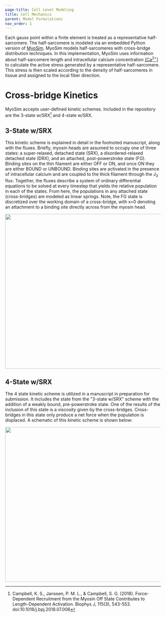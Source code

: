 ```yaml
---
page-title: Cell Level Modeling
title: Cell Mechanics
parent: Model Formulations
nav_order: 1
---
```


Each gauss point within a finite element is treated as a representative half-sarcomere. The half-sarcomere is modeled via an embedded Python version of [MyoSim](http://www.myosim.org). MyoSim models half-sarcomeres with cross-bridge distribution techniques. In this implementation, MyoSim uses information about half-sarcomere length and intracellular calcium concentration [[Ca<sup>2+</sup>]](https://mmoth.github.io/FEniCS-Myosim/pages/model_formulations/calcium_models/calcium_models.html) to calculate the active stress generated by a representative half-sarcomere. This stress is then scaled according to the density of half-sarcomeres in tissue and assigned to the local fiber direction.    

# Cross-bridge Kinetics
MyoSim accepts user-defined kinetic schemes. Included in the repository are the 3-state w/SRX[^1] and 4-state w/SRX.

## 3-State w/SRX
This kinetic scheme is explained in detail in the footnoted manuscript, along with the fluxes. Briefly, myosin heads are assumed to occupy one of three states: a super-relaxed, detached state (SRX), a disordered-relaxed detached state (DRX), and an attached, post-powerstroke state (FG). Binding sites on the thin filament are either OFF or ON, and once ON they are either BOUND or UNBOUND. Binding sites are activated in the presence of intracellular calcium and are coupled to the thick filament through the J<sub>3</sub> flux. Together, the fluxes describe a system of ordinary differential equations to be solved at every timestep that yields the relative population in each of the states. From here, the populations in any attached state (cross-bridges) are modeled as linear springs. Note, the FG state is discretized over the working domain of a cross-bridge, with x=0 denoting an attachment to a binding site directly across from the myosin head.

<img src="https://github.com/MMoTH/FEniCS-Myosim/blob/master/docs/pages/model_formulations/cell_mechanics/three_state_corrected_background.png?raw=true" width="800" height="500">

## 4-State w/SRX
The 4 state kinetic scheme is utilized in a manuscript in preparation for submission. It includes the state from the "3-state w/SRX" scheme with the addition of a weakly bound, pre-powerstroke state. One of the results of the inclusion of this state is a viscosity given by the cross-bridges. Cross-bridges in this state only produce a net force when the population is displaced. A schematic of this kinetic scheme is shown below:

<img src="https://github.com/MMoTH/FEniCS-Myosim/blob/master/docs/pages/model_formulations/cell_mechanics/4state_scheme.png?raw=true" width="800" height="500">


[^1]: Campbell, K. S., Janssen, P. M. L., & Campbell, S. G. (2018). Force-Dependent Recruitment from the Myosin Off State Contributes to Length-Dependent Activation. Biophys J, 115(3), 543-553. doi:10.1016/j.bpj.2018.07.006
